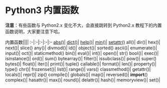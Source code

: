 # Python3 内置函数

**注意**：有些函数与 Python2.x 变化不大，会直接跳转到 Python2.x 教程下的内置函数说明，大家要注意下哈。

内置函数||||
:-|:-|:-|:-|:-
[abs()](https://www.runoob.com/python3/python3-func-number-abs.html)|    [dict()](https://www.runoob.com/python/python-func-dict.html)|    [help()](https://www.runoob.com/python/python-func-help.html)|    [min()](https://www.runoob.com/python3/python3-func-number-min.html)|    [setattr()](https://www.runoob.com/python/python-func-setattr.html)
all()|    dir()|    hex()|    next()|    slice()
any()|    divmod()|    id()|    object()|    sorted()
ascii()|    enumerate()|    input()|    oct()|    staticmethod()
bin()|    eval()|    int()|    open()|    str()
bool()|    exec()|    isinstance()|    ord()|    sum()
bytearray()|    filter()|    issubclass()|    pow()|    super()
bytes()|    float()|    iter()|    print()|    tuple()
callable()|    format()|    len()|    property()|    type()
chr()|    frozenset()|    list()|    range()|    vars()
classmethod()|    getattr()|    locals()|    repr()|    zip()
compile()|    globals()|    map()|    reversed()|    __import__()
complex()|    hasattr()|    max()|    round()|
delattr()|    hash()|    memoryview()|    set()|
